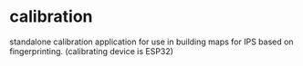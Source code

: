 # calibration
standalone calibration application for use in building maps for IPS based on fingerprinting. (calibrating device is ESP32)

